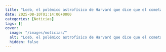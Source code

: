 ```yaml
---
title: "Loeb, el polémico astrofísico de Harvard que dice que el cometa 3I/ATLAS podría ser tecnología alienígena 'posiblemente hostil'"
date: 2025-08-10T01:14:06+0000
categories: [Noticias]
tags: []
cover:
  image: "/images/noticias/"
  alt: "Loeb, el polémico astrofísico de Harvard que dice que el cometa 3I/ATLAS podría ser tecnología alienígena 'posiblemente hostil'"
  hidden: false
---
```



